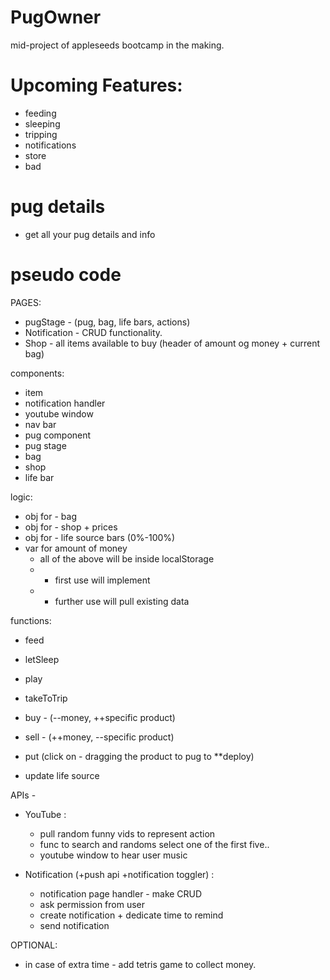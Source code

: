 # PugOwner

mid-project of appleseeds bootcamp in the making.

# Upcoming Features:

- feeding
- sleeping
- tripping
- notifications
- store
- bad

# pug details

- get all your pug details and info

#

# pseudo code

PAGES:

- pugStage - (pug, bag, life bars, actions)
- Notification - CRUD functionality.
- Shop - all items available to buy (header of amount og money + current bag)

components:

- item
- notification handler
- youtube window
- nav bar
- pug component
- pug stage
- bag
- shop
- life bar

logic:

- obj for - bag
- obj for - shop + prices
- obj for - life source bars (0%-100%)
- var for amount of money
  - all of the above will be inside localStorage
  - - first use will implement
  - - further use will pull existing data

functions:

- feed
- letSleep
- play
- takeToTrip

- buy - (--money, ++specific product)
- sell - (++money, --specific product)
- put (click on - dragging the product to pug to \*\*deploy)
- update life source

APIs -

- YouTube :

  - pull random funny vids to represent action
  - func to search and randoms select one of the first five..
  - youtube window to hear user music

- Notification (+push api +notification toggler) :
  - notification page handler - make CRUD
  - ask permission from user
  - create notification + dedicate time to remind
  - send notification

OPTIONAL:

- in case of extra time - add tetris game to collect money.
